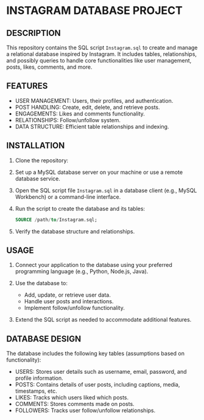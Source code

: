 # INSTAGRAM DATABASE PROJECT

## DESCRIPTION
This repository contains the SQL script `Instagram.sql` to create and manage a relational database inspired by Instagram.
It includes tables, relationships, and possibly queries to handle core functionalities like user management, posts, likes, comments, and more.

## FEATURES

- USER MANAGEMENT: Users, their profiles, and authentication.
- POST HANDLING: Create, edit, delete, and retrieve posts.
- ENGAGEMENTS: Likes and comments functionality.
- RELATIONSHIPS: Follow/unfollow system.
- DATA STRUCTURE: Efficient table relationships and indexing.

## INSTALLATION

1. Clone the repository:

2. Set up a MySQL database server on your machine or use a remote database service.

3. Open the SQL script file `Instagram.sql` in a database client (e.g., MySQL Workbench) or a command-line interface.

4. Run the script to create the database and its tables:
   ```sql
   SOURCE /path/to/Instagram.sql;
   ```

5. Verify the database structure and relationships.

## USAGE

1. Connect your application to the database using your preferred programming language (e.g., Python, Node.js, Java).

2. Use the database to:
   - Add, update, or retrieve user data.
   - Handle user posts and interactions.
   - Implement follow/unfollow functionality.

3. Extend the SQL script as needed to accommodate additional features.

## DATABASE DESIGN

The database includes the following key tables (assumptions based on functionality):

- USERS: Stores user details such as username, email, password, and profile information.
- POSTS: Contains details of user posts, including captions, media, timestamps, etc.
- LIKES: Tracks which users liked which posts.
- COMMENTS: Stores comments made on posts.
- FOLLOWERS: Tracks user follow/unfollow relationships.




